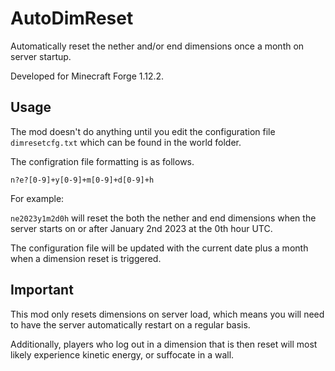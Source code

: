 
# AutoDimReset

Automatically reset the nether and/or end dimensions once a month on server startup.

Developed for Minecraft Forge 1.12.2.

## Usage

The mod doesn't do anything until you edit the configuration file `dimresetcfg.txt` which can be found in the world folder.

The configration file formatting is as follows.

```
n?e?[0-9]+y[0-9]+m[0-9]+d[0-9]+h
```

For example:

`ne2023y1m2d0h` will reset the both the nether and end dimensions when the server starts on or after January 2nd 2023 at the 0th hour UTC.

The configuration file will be updated with the current date plus a month when a dimension reset is triggered.

## Important

This mod only resets dimensions on server load, which means you will need to have the server automatically restart on a regular basis.

Additionally, players who log out in a dimension that is then reset will most likely experience kinetic energy, or suffocate in a wall.
